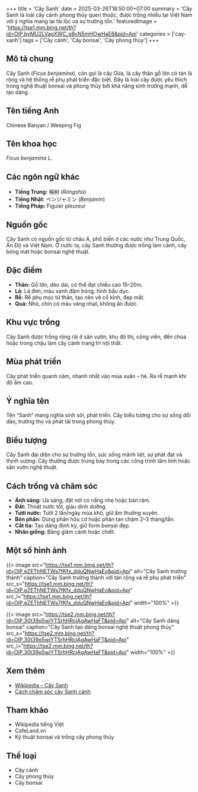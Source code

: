 +++
title = 'Cây Sanh'
date = 2025-03-26T18:50:00+07:00
summary = 'Cây Sanh là loài cây cảnh phong thủy quen thuộc, được trồng nhiều tại Việt Nam với ý nghĩa mang lại tài lộc và sự trường tồn.'
featuredImage = 'https://tse1.mm.bing.net/th?id=OIP.byMU2LVagXWC_g8yN5mHOwHaE8&pid=Api'
categories = ['cay-xanh']
tags = ['Cây cảnh', 'Cây bonsai', 'Cây phong thủy']
+++

## Mô tả chung

Cây Sanh (*Ficus benjamina*), còn gọi là cây Gừa, là cây thân gỗ lớn có tán lá rộng và hệ thống rễ phụ phát triển đặc biệt. Đây là loài cây được yêu thích trong nghệ thuật bonsai và phong thủy bởi khả năng sinh trưởng mạnh, dễ tạo dáng.

## Tên tiếng Anh

Chinese Banyan / Weeping Fig

## Tên khoa học

*Ficus benjamina L.*

## Các ngôn ngữ khác

- **Tiếng Trung:** 榕树 (*Róngshù*)
- **Tiếng Nhật:** ベンジャミン (*Benjamin*)
- **Tiếng Pháp:** Figuier pleureur

## Nguồn gốc

Cây Sanh có nguồn gốc từ châu Á, phổ biến ở các nước như Trung Quốc, Ấn Độ và Việt Nam. Ở nước ta, cây Sanh thường được trồng làm cảnh, cây bóng mát hoặc bonsai nghệ thuật.

## Đặc điểm

- **Thân:** Gỗ lớn, dẻo dai, có thể đạt chiều cao 15–20m.
- **Lá:** Lá đơn, màu xanh đậm bóng, hình bầu dục.
- **Rễ:** Rễ phụ mọc từ thân, tạo nên vẻ cổ kính, đẹp mắt.
- **Quả:** Nhỏ, chín có màu vàng nhạt, không ăn được.

## Khu vực trồng

Cây Sanh được trồng rộng rãi ở sân vườn, khu đô thị, công viên, đền chùa hoặc trong chậu làm cây cảnh trang trí nội thất.

## Mùa phát triển

Cây phát triển quanh năm, nhanh nhất vào mùa xuân – hè. Ra rễ mạnh khi độ ẩm cao.

## Ý nghĩa tên

Tên “Sanh” mang nghĩa sinh sôi, phát triển. Cây biểu tượng cho sự sống dồi dào, trường thọ và phát tài trong phong thủy.

## Biểu tượng

Cây Sanh đại diện cho sự trường tồn, sức sống mãnh liệt, sự phát đạt và thịnh vượng. Cây thường được trưng bày trong các công trình tâm linh hoặc sân vườn nghệ thuật.

## Cách trồng và chăm sóc

- **Ánh sáng:** Ưa sáng, đặt nơi có nắng nhẹ hoặc bán râm.
- **Đất:** Thoát nước tốt, giàu dinh dưỡng.
- **Tưới nước:** Tưới 2 lần/ngày mùa khô, giữ ẩm thường xuyên.
- **Bón phân:** Dùng phân hữu cơ hoặc phân tan chậm 2–3 tháng/lần.
- **Cắt tỉa:** Tạo dáng định kỳ, giữ form bonsai đẹp.
- **Nhân giống:** Bằng giâm cành hoặc chiết.

## Một số hình ảnh

{{< image src="https://tse1.mm.bing.net/th?id=OIP.eZEThNETWs7fKfx_dduQNwHaEo&pid=Api"
           alt="Cây Sanh trưởng thành"
           caption="Cây Sanh trưởng thành với tán rộng và rễ phụ phát triển"
           src_s="https://tse1.mm.bing.net/th?id=OIP.eZEThNETWs7fKfx_dduQNwHaEo&pid=Api"
           src_l="https://tse1.mm.bing.net/th?id=OIP.eZEThNETWs7fKfx_dduQNwHaEo&pid=Api"
           width="100%" >}}

{{< image src="https://tse2.mm.bing.net/th?id=OIP.30t39q5wiYTSrhHRcjAgAwHaFT&pid=Api"
           alt="Cây Sanh dáng bonsai"
           caption="Cây Sanh tạo dáng bonsai nghệ thuật phong thủy"
           src_s="https://tse2.mm.bing.net/th?id=OIP.30t39q5wiYTSrhHRcjAgAwHaFT&pid=Api"
           src_l="https://tse2.mm.bing.net/th?id=OIP.30t39q5wiYTSrhHRcjAgAwHaFT&pid=Api"
           width="100%" >}}

## Xem thêm

- [Wikipedia – Cây Sanh](https://vi.wikipedia.org/wiki/Sanh)
- [Cách chăm sóc cây Sanh cảnh](https://cafeland.vn/xu-huong/cay-sanh-y-nghia-cach-trong-va-cham-soc-114812.html)

## Tham khảo

- Wikipedia tiếng Việt
- CafeLand.vn
- Kỹ thuật bonsai và trồng cây phong thủy

## Thể loại

- Cây cảnh
- Cây phong thủy
- Cây bonsai

